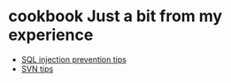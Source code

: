 # cookbook Just a bit from my experience

<ul>
  <li><a href="https://github.com/mnesina/cookbook/blob/master/SQL_injection_prevention_tips.md">SQL injection prevention tips</a></li>
  <li><a href="https://github.com/mnesina/cookbook/blob/master/svn_tips.md">SVN tips</a></li>
</ul>

